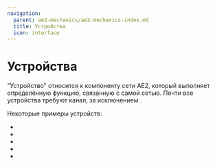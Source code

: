 ```yaml
---
navigation:
  parent: ae2-mechanics/ae2-mechanics-index.md
  title: Устройства
  icon: interface
---
```


# Устройства

"Устройство" относится к компоненту сети AE2, который выполняет определённую функцию, связанную с самой сетью. Почти все устройства требуют канал, за исключением <ItemLink id="level_emitter" />.

Некоторые примеры устройств:

*   <ItemLink id="interface" />
*   <ItemLink id="import_bus" />
*   <ItemLink id="storage_bus" />
*   <ItemLink id="pattern_provider" />
*   <ItemLink id="drive" />